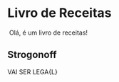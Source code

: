 # Livro de Receitas



​                               Olá, é um livro de receitas!





## Strogonoff



VAI SER LEGA{L}

